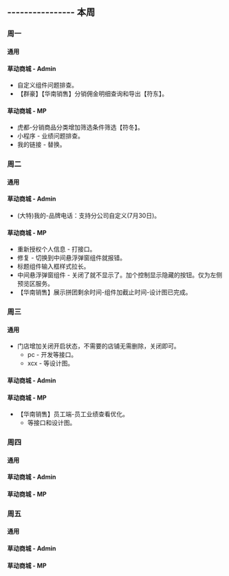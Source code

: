 ## ---------------- 本周

### 周一
#### 通用
#### 草动商城 - Admin
* 自定义组件问题排查。
* 【群豪】【华南销售】分销佣金明细查询和导出【符东】。
#### 草动商城 - MP
* 虎都-分销商品分类增加筛选条件筛选【符冬】。
* 小程序 - 业绩问题排查。
* 我的链接 - 替换。

### 周二
#### 通用
#### 草动商城 - Admin
* (大特)我的-品牌电话：支持分公司自定义(7月30日)。
#### 草动商城 - MP
* 重新授权个人信息 - 打接口。
* 修复 - 切换到中间悬浮弹窗组件就报错。
* 标题组件输入框样式拉长。
* 中间悬浮弹窗组件 - 关闭了就不显示了。加个控制显示隐藏的按钮。仅为左侧预览区服务。
* 【华南销售】展示拼团剩余时间-组件加截止时间-设计图已完成。

### 周三
#### 通用
* 门店增加关闭开启状态，不需要的店铺无需删除，关闭即可。
  - pc - 开发等接口。
  - xcx - 等设计图。
#### 草动商城 - Admin
#### 草动商城 - MP
* 【华南销售】员工端-员工业绩查看优化。
  - 等接口和设计图。

### 周四
#### 通用
#### 草动商城 - Admin
#### 草动商城 - MP

### 周五
#### 通用
#### 草动商城 - Admin
#### 草动商城 - MP
